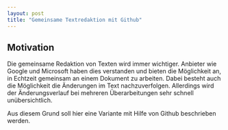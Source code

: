 ```yaml
---
layout: post
title: "Gemeinsame Textredaktion mit Github"
---
```


## Motivation
Die gemeinsame Redaktion von Texten wird immer wichtiger. Anbieter wie
Google und Microsoft haben dies verstanden und bieten die Möglichkeit
an, in Echtzeit gemeinsam an einem Dokument zu arbeiten. Dabei besteht
auch die Möglichkeit die Änderungen im Text nachzuverfolgen. Allerdings
wird der Änderungsverlauf bei mehreren Überarbeitungen sehr schnell
unübersichtlich.

Aus diesem Grund soll hier eine Variante mit Hilfe von Github
beschrieben werden.